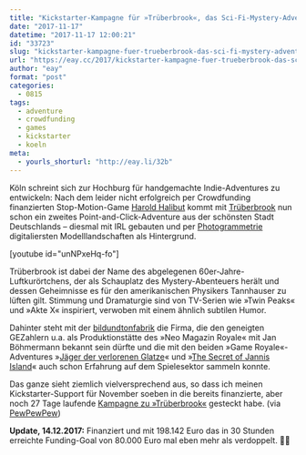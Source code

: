 ```yaml
---
title: "Kickstarter-Kampagne für »Trüberbrook«, das Sci-Fi-Mystery-Adventure der bildundtonfabrik"
date: "2017-11-17"
datetime: "2017-11-17 12:00:21"
id: "33723"
slug: "kickstarter-kampagne-fuer-trueberbrook-das-sci-fi-mystery-adventure-der-bildundtonfabrik"
url: "https://eay.cc/2017/kickstarter-kampagne-fuer-trueberbrook-das-sci-fi-mystery-adventure-der-bildundtonfabrik/"
author: "eay"
format: "post"
categories:
  - 0815
tags:
  - adventure
  - crowdfunding
  - games
  - kickstarter
  - koeln
meta:
  - yourls_shorturl: "http://eay.li/32b"
---
```


Köln schreint sich zur Hochburg für handgemachte Indie-Adventures zu entwickeln: Nach dem leider nicht erfolgreich per Crowdfunding finanzierten Stop-Motion-Game [Harold Halibut](https://eay.cc/2017/harold-halibut-a-handmade-adventure-game/) kommt mit [Trüberbrook](http://trueberbrook.com/) nun schon ein zweites Point-and-Click-Adventure aus der schönsten Stadt Deutschlands – diesmal mit IRL gebauten und per [Photogrammetrie](https://de.wikipedia.org/wiki/Photogrammetrie) digitaliersten Modell­landschaften als Hintergrund.

\[youtube id="unNPxeHq-fo"\]

Trüberbrook ist dabei der Name des abgelegenen 60er-Jahre-Luftkurörtchens, der als Schauplatz des Mystery-Abenteuers herält und dessen Geheimnisse es für den amerikanischen Physikers Tannhauser zu lüften gilt. Stimmung und Dramaturgie sind von TV-Serien wie »Twin Peaks« und »Akte X« inspiriert, verwoben mit einem ähnlich subtilen Humor.

Dahinter steht mit der [bildundtonfabrik](http://btf.de/) die Firma, die den geneigten GEZahlern u.a. als Produktionstätte des »Neo Magazin Royale« mit Jan Böhmermann bekannt sein dürfte und die mit den beiden »Game Royale«-Adventures »[Jäger der verlorenen Glatze](https://itunes.apple.com/de/app/game-royale-j%C3%A4ger-der-verlorenen-glatze/id1062099661?mt=8&uo=4&at=11lohW)« und »[The Secret of Jannis Island](https://itunes.apple.com/de/app/game-royale-2-the-secret-of-jannis-island/id1168037742?mt=8&uo=4&at=11lohW)« auch schon Erfahrung auf dem Spielesektor sammeln konnte.

Das ganze sieht ziemlich vielversprechend aus, so dass ich meinen Kickstarter-Support für November soeben in die bereits finanzierte, aber noch 27 Tage laufende [Kampagne zu »Trüberbrook«](https://www.kickstarter.com/projects/1995524156/truberbrook-a-nerd-saves-the-world) gesteckt habe. (via [PewPewPew](http://www.pewpewpew.de/2017/11/17/kickstarter-fur-deutsches-indie-game-von-bohmermann-firma/))

**Update, 14.12.2017:** Finanziert und mit 198.142 Euro das in 30 Stunden erreichte Funding-Goal von 80.000 Euro mal eben mehr als verdoppelt. 👍🏻
